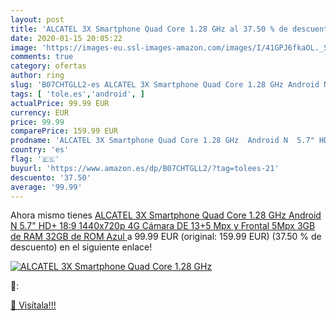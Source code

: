 ```yaml
---
layout: post
title: 'ALCATEL 3X Smartphone Quad Core 1.28 GHz al 37.50 % de descuento'
date: 2020-01-15 20:05:22
image: 'https://images-eu.ssl-images-amazon.com/images/I/41GPJ6fkaOL._SL200_.jpg'
comments: true
category: ofertas
author: ring
slug: 'B07CHTGLL2-es ALCATEL 3X Smartphone Quad Core 1.28 GHz Android N 5.7"...'
tags: [ 'tole.es','android', ]
actualPrice: 99.99 EUR
currency: EUR
price: 99.99
comparePrice: 159.99 EUR
prodname: 'ALCATEL 3X Smartphone Quad Core 1.28 GHz  Android N  5.7" HD+ 18:9  1440x720p  4G  Cámara DE 13+5 Mpx y Frontal 5Mpx  3GB de RAM  32GB de ROM   Azul '
country: 'es'
flag: '🇪🇸'
buyurl: 'https://www.amazon.es/dp/B07CHTGLL2/?tag=tolees-21'
descuento: '37.50'
average: '99.99'
---
```


Ahora mismo tienes [ALCATEL 3X Smartphone Quad Core 1.28 GHz  Android N  5.7" HD+ 18:9  1440x720p  4G  Cámara DE 13+5 Mpx y Frontal 5Mpx  3GB de RAM  32GB de ROM   Azul ](https://www.amazon.es/dp/B07CHTGLL2/?tag=tolees-21) a 99.99 EUR (original: 159.99 EUR) (37.50 %  de descuento) en el siguiente enlace!

[![ALCATEL 3X Smartphone Quad Core 1.28 GHz](https://images-eu.ssl-images-amazon.com/images/I/41GPJ6fkaOL._SL200_.jpg)](https://www.amazon.es/dp/B07CHTGLL2/?tag=tolees-21)

🔎:


[🛒 Visítala!!!](https://www.amazon.es/dp/B07CHTGLL2/?tag=tolees-21)
